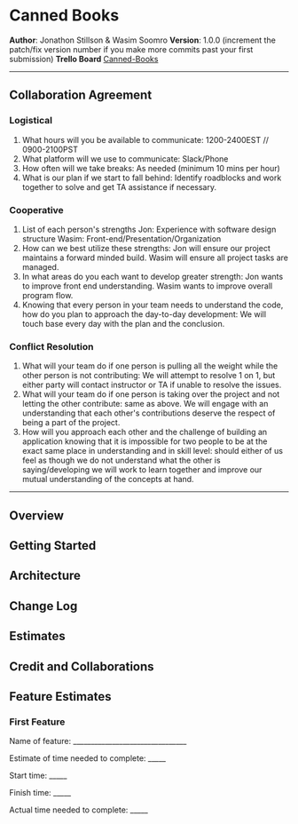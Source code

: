 # Canned Books

**Author**: Jonathon Stillson & Wasim Soomro
**Version**: 1.0.0 (increment the patch/fix version number if you make more commits past your first submission)
**Trello Board** [Canned-Books](https://trello.com/invite/b/qJdLh9nb/ATTI79f03dee76fc5c620f1fbc07d95104e50C27EED1/lab-can-of-books-board)
___

## Collaboration Agreement

### Logistical

1. What hours will you be available to communicate: 1200-2400EST // 0900-2100PST
2. What platform will we use to communicate: Slack/Phone
3. How often will we take breaks: As needed (minimum 10 mins per hour)
4. What is our plan if we start to fall behind: Identify roadblocks and work together to solve and get TA assistance if necessary.

### Cooperative

1. List of each person's strengths
    Jon: Experience with software design structure
    Wasim: Front-end/Presentation/Organization
2. How can we best utilize these strengths: Jon will ensure our project maintains a forward minded build. Wasim will ensure all project tasks are managed.
3. In what areas do you each want to develop greater strength: Jon wants to improve front end understanding. Wasim wants to improve overall program flow.
4. Knowing that every person in your team needs to understand the code, how do you plan to approach the day-to-day development: We will touch base every day with the plan and the conclusion.

### Conflict Resolution

1. What will your team do if one person is pulling all the weight while the other person is not contributing: We will attempt to resolve 1 on 1, but either party will contact instructor or TA if unable to resolve the issues.
2. What will your team do if one person is taking over the project and not letting the other contribute: same as above. We will engage with an understanding that each other's contributions deserve the respect of being a part of the project.
3. How will you approach each other and the challenge of building an application knowing that it is impossible for two people to be at the exact same place in understanding and in skill level: should either of us feel as though we do not understand what the other is saying/developing we will work to learn together and improve our mutual understanding of the concepts at hand.

___

## Overview
<!-- Provide a high level overview of what this application is and why you are building it, beyond the fact that it's an assignment for this class. (i.e. What's your problem domain?) -->

## Getting Started
<!-- What are the steps that a user must take in order to build this app on their own machine and get it running? -->

## Architecture
<!-- Provide a detailed description of the application design. What technologies (languages, libraries, etc) you're using, and any other relevant design information. -->

## Change Log
<!-- Use this area to document the iterative changes made to your application as each feature is successfully implemented. Use time stamps. Here's an example:

01-01-2001 4:59pm - Application now has a fully-functional express server, with a GET route for the location resource. -->

## Estimates
<!-- See below -->

## Credit and Collaborations
<!-- Give credit (and a link) to other people or resources that helped you build this application. -->

## Feature Estimates

### First Feature

Name of feature: ________________________________

Estimate of time needed to complete: _____

Start time: _____

Finish time: _____

Actual time needed to complete: _____
